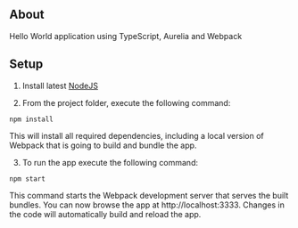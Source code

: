 ﻿## About

Hello World application using TypeScript, Aurelia and Webpack

## Setup

1. Install latest [NodeJS](https://nodejs.org/en/)

2. From the project folder, execute the following command:
 ```
 npm install
 ```
 This will install all required dependencies, including a local version of Webpack that is going to build and bundle the app.

3. To run the app execute the following command:
 ```
 npm start
 ```
 This command starts the Webpack development server that serves the built bundles. You can now browse the app at http://localhost:3333. Changes in the code will automatically build and reload the app.
